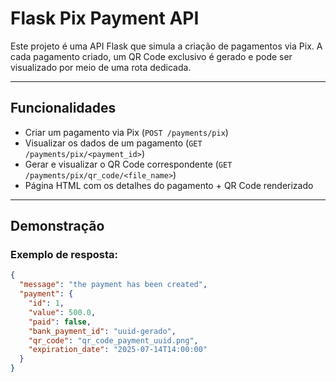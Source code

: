 #  Flask Pix Payment API

Este projeto é uma API Flask que simula a criação de pagamentos via Pix. A cada pagamento criado, um QR Code exclusivo é gerado e pode ser visualizado por meio de uma rota dedicada.

---

##  Funcionalidades

- Criar um pagamento via Pix (`POST /payments/pix`)
- Visualizar os dados de um pagamento (`GET /payments/pix/<payment_id>`)
- Gerar e visualizar o QR Code correspondente (`GET /payments/pix/qr_code/<file_name>`)
- Página HTML com os detalhes do pagamento + QR Code renderizado

---

##  Demonstração

### Exemplo de resposta:
```json
{
  "message": "the payment has been created",
  "payment": {
    "id": 1,
    "value": 500.0,
    "paid": false,
    "bank_payment_id": "uuid-gerado",
    "qr_code": "qr_code_payment_uuid.png",
    "expiration_date": "2025-07-14T14:00:00"
  }
}
